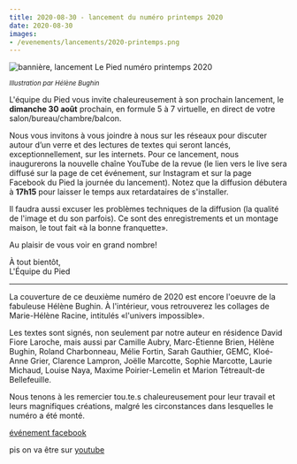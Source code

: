 ```yaml
---
title: 2020-08-30 - lancement du numéro printemps 2020
date: 2020-08-30
images:
- /evenements/lancements/2020-printemps.png
---
```


![bannière, lancement Le Pied numéro printemps 2020](/evenements/lancements/2020-printemps.png)

<small><em>Illustration par Hélène Bughin</em></small>

L'équipe du Pied vous invite chaleureusement à son prochain lancement, le **dimanche 30 août** prochain, en formule 5 à 7 virtuelle, en direct de votre salon/bureau/chambre/balcon.

Nous vous invitons à vous joindre à nous sur les réseaux pour discuter autour d’un verre et des lectures de textes qui seront lancés, exceptionnellement, sur les internets. Pour ce lancement, nous inaugurerons la nouvelle chaîne YouTube de la revue (le lien vers le live sera diffusé sur la page de cet événement, sur Instagram et sur la page Facebook du Pied la journée du lancement). Notez que la diffusion débutera à **17h15** pour laisser le temps aux retardataires de s'installer. 

Il faudra aussi excuser les problèmes techniques de la diffusion (la qualité de l'image et du son parfois). Ce sont des enregistrements et un montage maison, le tout fait «à la bonne franquette».

Au plaisir de vous voir en grand nombre!

À tout bientôt,  
L'Équipe du Pied

---

La couverture de ce deuxième numéro de 2020 est encore l'oeuvre de la fabuleuse Hélène Bughin. À l'intérieur, vous retrouverez les collages de Marie-Hélène Racine, intitulés «l'univers impossible». 

Les textes sont signés, non seulement par notre auteur en résidence David Fiore Laroche, mais aussi par Camille Aubry, Marc-Étienne Brien, Hélène Bughin, Roland Charbonneau, Mélie Fortin, Sarah Gauthier, GEMC, Kloé-Anne Grier, Clarence Lampron, Joëlle Marcotte, Sophie Marcotte, Laurie Michaud, Louise Naya, Maxime Poirier-Lemelin et Marion Tétreault-de Bellefeuille.

Nous tenons à les remercier tou.te.s chaleureusement pour leur travail et leurs magnifiques créations, malgré les circonstances dans lesquelles le numéro a été monté.

[événement facebook](https://www.facebook.com/events/3050621285060639/)

pis on va être sur [youtube](https://www.youtube.com/watch?v=azbX8VH_PI8)
